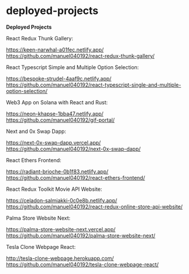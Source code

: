 # deployed-projects
**Deployed Projects**

React Redux Thunk Gallery:

https://keen-narwhal-a01fec.netlify.app/
https://github.com/manuel040192/react-redux-thunk-gallery/

React Typescript Simple and Multiple Option Selection:

https://bespoke-strudel-4aaf9c.netlify.app/
https://github.com/manuel040192/react-typescript-single-and-multiple-option-selection/

Web3 App on Solana with React and Rust:

https://neon-khapse-1bba47.netlify.app/
https://github.com/manuel040192/gif-portal/

Next and 0x Swap Dapp:

https://next-0x-swap-dapp.vercel.app/
https://github.com/manuel040192/next-0x-swap-dapp/

React Ethers Frontend:

https://radiant-brioche-0b1f83.netlify.app/
https://github.com/manuel040192/react-ethers-frontend/

React Redux Toolkit Movie API Website:

https://celadon-salmiakki-0c0e8b.netlify.app/
https://github.com/manuel040192/react-redux-online-store-api-website/

Palma Store Website Next:

https://palma-store-website-next.vercel.app/
https://github.com/manuel040192/palma-store-website-next/

Tesla Clone Webpage React:

http://tesla-clone-webpage.herokuapp.com/
https://github.com/manuel040192/tesla-clone-webpage-react/


